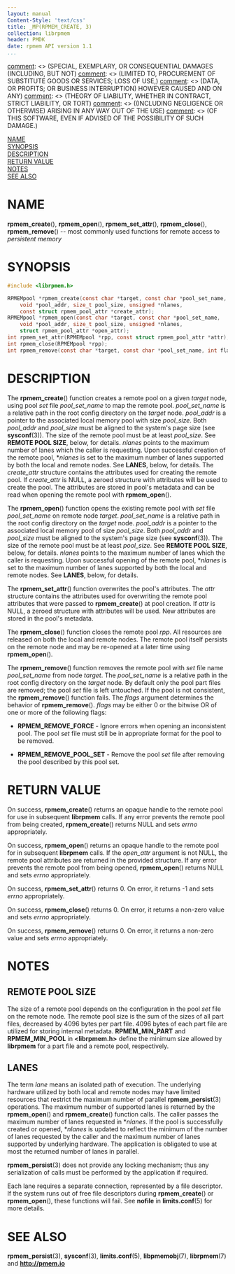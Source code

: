 ```yaml
---
layout: manual
Content-Style: 'text/css'
title: _MP(RPMEM_CREATE, 3)
collection: librpmem
header: PMDK
date: rpmem API version 1.1
...
```


[comment]: <> (Copyright 2017, Intel Corporation)

[comment]: <> (Redistribution and use in source and binary forms, with or without)
[comment]: <> (modification, are permitted provided that the following conditions)
[comment]: <> (are met:)
[comment]: <> (    * Redistributions of source code must retain the above copyright)
[comment]: <> (      notice, this list of conditions and the following disclaimer.)
[comment]: <> (    * Redistributions in binary form must reproduce the above copyright)
[comment]: <> (      notice, this list of conditions and the following disclaimer in)
[comment]: <> (      the documentation and/or other materials provided with the)
[comment]: <> (      distribution.)
[comment]: <> (    * Neither the name of the copyright holder nor the names of its)
[comment]: <> (      contributors may be used to endorse or promote products derived)
[comment]: <> (      from this software without specific prior written permission.)

[comment]: <> (THIS SOFTWARE IS PROVIDED BY THE COPYRIGHT HOLDERS AND CONTRIBUTORS)
[comment]: <> ("AS IS" AND ANY EXPRESS OR IMPLIED WARRANTIES, INCLUDING, BUT NOT)
[comment]: <> (LIMITED TO, THE IMPLIED WARRANTIES OF MERCHANTABILITY AND FITNESS FOR)
[comment]: <> (A PARTICULAR PURPOSE ARE DISCLAIMED. IN NO EVENT SHALL THE COPYRIGHT)
[comment]: <> (OWNER OR CONTRIBUTORS BE LIABLE FOR ANY DIRECT, INDIRECT, INCIDENTAL,)
[comment]: <> (SPECIAL, EXEMPLARY, OR CONSEQUENTIAL DAMAGES (INCLUDING, BUT NOT)
[comment]: <> (LIMITED TO, PROCUREMENT OF SUBSTITUTE GOODS OR SERVICES; LOSS OF USE,)
[comment]: <> (DATA, OR PROFITS; OR BUSINESS INTERRUPTION) HOWEVER CAUSED AND ON ANY)
[comment]: <> (THEORY OF LIABILITY, WHETHER IN CONTRACT, STRICT LIABILITY, OR TORT)
[comment]: <> ((INCLUDING NEGLIGENCE OR OTHERWISE) ARISING IN ANY WAY OUT OF THE USE)
[comment]: <> (OF THIS SOFTWARE, EVEN IF ADVISED OF THE POSSIBILITY OF SUCH DAMAGE.)

[comment]: <> (rpmem_create.3 -- man page for most commonly used librpmem functions)

[NAME](#name)<br />
[SYNOPSIS](#synopsis)<br />
[DESCRIPTION](#description)<br />
[RETURN VALUE](#return-value)<br />
[NOTES](#notes)<br />
[SEE ALSO](#see-also)<br />


# NAME #

**rpmem_create**(), **rpmem_open**(),
**rpmem_set_attr**(), **rpmem_close**(), **rpmem_remove**()
-- most commonly used functions for remote access to *persistent memory*


# SYNOPSIS #

```c
#include <librpmem.h>

RPMEMpool *rpmem_create(const char *target, const char *pool_set_name,
	void *pool_addr, size_t pool_size, unsigned *nlanes,
	const struct rpmem_pool_attr *create_attr);
RPMEMpool *rpmem_open(const char *target, const char *pool_set_name,
	void *pool_addr, size_t pool_size, unsigned *nlanes,
	struct rpmem_pool_attr *open_attr);
int rpmem_set_attr(RPMEMpool *rpp, const struct rpmem_pool_attr *attr);
int rpmem_close(RPMEMpool *rpp);
int rpmem_remove(const char *target, const char *pool_set_name, int flags);
```


# DESCRIPTION #

The **rpmem_create**() function creates a remote pool on a given *target* node,
using pool *set* file *pool_set_name* to map the remote pool. *pool_set_name*
is a relative path in the root config directory on the *target* node.
*pool_addr* is a pointer to the associated local memory pool with size
*pool_size*. Both *pool_addr* and *pool_size* must be aligned to the system's
page size (see **sysconf**(3)). The size of the remote pool must be at least
*pool_size*. See **REMOTE POOL SIZE**, below, for details.
*nlanes* points to the maximum number of lanes which the caller is requesting.
Upon successful creation of the remote pool, \**nlanes* is set to the
maximum number of lanes supported by both the local and remote nodes.
See **LANES**, below, for details.
The *create_attr* structure contains the attributes used for creating the
remote pool. If *create_attr* is NULL, a zeroed structure with attributes will
be used to create the pool. The attributes are stored in pool's metadata and
can be read when opening the remote pool with **rpmem_open**().

The **rpmem_open**() function opens the existing remote pool with *set* file
*pool_set_name* on remote node *target*. *pool_set_name* is a relative path
in the root config directory on the *target* node. *pool_addr* is a pointer to
the associated local memory pool of size *pool_size*.
Both *pool_addr* and *pool_size* must be aligned to the system's page
size (see **sysconf**(3)). The size of the remote pool must be at least
*pool_size*. See **REMOTE POOL SIZE**, below, for details.
*nlanes* points to the maximum number of lanes which the caller is requesting.
Upon successful opening of the remote pool, \**nlanes* is set to the
maximum number of lanes supported by both the local and remote nodes.
See **LANES**, below, for details.

The **rpmem_set_attr**() function overwrites the pool's attributes.
The *attr* structure contains the attributes used for overwriting the remote
pool attributes that were passed to **rpmem_create**() at pool creation.
If *attr* is NULL, a zeroed structure with attributes will be used.
New attributes are stored in the pool's metadata.

The **rpmem_close**() function closes the remote pool *rpp*. All resources
are released on both the local and remote nodes. The remote pool itself
persists on the remote node and may be re-opened at a later time using
**rpmem_open**().

The **rpmem_remove**() function removes the remote pool with *set* file name
*pool_set_name* from node *target*. The *pool_set_name* is a relative path in
the root config directory on the *target* node. By default only the pool part
files are removed; the pool *set* file is left untouched. If the pool is not
consistent, the **rpmem_remove**() function fails.
The *flags* argument determines the behavior of **rpmem_remove**(). *flags* may
be either 0 or the bitwise OR of one or more of the following flags:

+ **RPMEM_REMOVE_FORCE** - Ignore errors when opening an inconsistent pool.
The pool *set* file must still be in appropriate format for the pool to be
removed.

+ **RPMEM_REMOVE_POOL_SET** - Remove the pool *set* file after removing the
pool described by this pool set.


# RETURN VALUE #

On success, **rpmem_create**() returns an opaque handle to the remote pool
for use in subsequent **librpmem** calls. If any error prevents
the remote pool from being created, **rpmem_create**() returns
NULL and sets *errno* appropriately.

On success, **rpmem_open**() returns an opaque handle to the remote
pool for in subsequent **librpmem** calls. If the *open_attr* argument
is not NULL, the remote pool attributes are returned in the provided structure.
If any error prevents the remote pool from being opened, **rpmem_open**()
returns NULL and sets *errno* appropriately.

On success, **rpmem_set_attr**() returns 0. On error, it returns -1 and sets
*errno* appropriately.

On success, **rpmem_close**() returns 0. On error, it returns a non-zero value
and sets *errno* appropriately.

On success, **rpmem_remove**() returns 0. On error, it returns a non-zero value
and sets *errno* appropriately.


# NOTES #

## REMOTE POOL SIZE ##
The size of a remote pool depends on the configuration in the pool *set* file
on the remote node. The remote pool size is the sum of the sizes of all part
files, decreased by 4096 bytes per part file. 4096 bytes of each part file are
utilized for storing internal metadata. **RPMEM_MIN_PART** and
**RPMEM_MIN_POOL** in **\<librpmem.h\>** define the minimum size allowed by
**librpmem** for a part file and a remote pool, respectively.

## LANES ##
The term *lane* means an isolated path of execution. The underlying hardware
utilized by both local and remote nodes may have limited resources that
restrict the maximum number of parallel **rpmem_persist**(3) operations.
The maximum number of supported lanes is returned by the **rpmem_open**() and
**rpmem_create**() function calls. The caller passes the maximum number of
lanes requested in \**nlanes*. If the pool is successfully created or opened,
\**nlanes* is updated to reflect the minimum of the number of lanes requested
by the caller and the maximum number of lanes supported by underlying hardware.
The application is obligated to use at most the returned number of
lanes in parallel.

**rpmem_persist**(3) does not provide any locking mechanism; thus any
serialization of calls must be performed by the application if required.

Each lane requires a separate connection, represented by a file descriptor.
If the system runs out of free file descriptors during **rpmem_create**() or
**rpmem_open**(), these functions will fail. See **nofile** in
**limits.conf**(5) for more details.


# SEE ALSO #

**rpmem_persist**(3), **sysconf**(3), **limits.conf**(5),
**libpmemobj**(7), **librpmem**(7) and **<http://pmem.io>**

